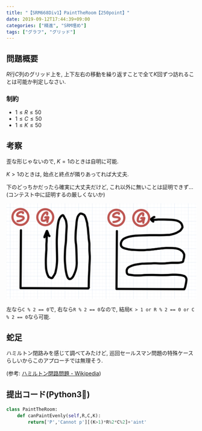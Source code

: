 ```yaml
---
title: "【SRM668Div1】PaintTheRoom【250point】"
date: 2019-09-12T17:44:39+09:00
categories: ["精進", "SRM埋め"]
tags: ["グラフ", "グリッド"]
---
```


## 問題概要

$R$行$C$列のグリッド上を, 上下左右の移動を繰り返すことで全て$K$回ずつ訪れることは可能か判定しなさい.

### 制約

- $1 \leq R \leq 50$
- $1 \leq C \leq 50$
- $1 \leq K \leq 50$

## 考察

歪な形じゃないので, $K = 1$のときは自明に可能.

$K > 1$のときは, 始点と終点が隣りあってれば大丈夫.

下のどっちかだったら確実に大丈夫だけど, これ以外に無いことは証明できず... (コンテスト中に証明するの厳しくないか)

![ヘビ型](/img/posts/SRM668Div1_250_1.jpg)

左なら`C % 2 == 0`で, 右なら`R % 2 == 0`なので, 結局`K > 1 or R % 2 == 0 or C % 2 == 0`なら可能.

## 蛇足

ハミルトン閉路みを感じて調べてみたけど, 巡回セールスマン問題の特殊ケースらしいからこのアプローチでは無理そう.

(参考: [ハミルトン閉路問題 - Wikipedia](https://ja.wikipedia.org/wiki/ハミルトン閉路問題))

## 提出コード(Python3:snake:)

```python
class PaintTheRoom:
    def canPaintEvenly(self,R,C,K):
        return['P','Cannot p'][(K>1)*R%2*C%2]+'aint'
```
